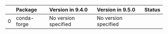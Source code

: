 <!-- markdown-link-check-disable -->

|    | Package     | Version in 9.4.0     | Version in 9.5.0     | Status   |
|---:|:------------|:---------------------|:---------------------|:---------|
|  0 | conda-forge | No version specified | No version specified |          |